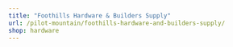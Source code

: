 ```yaml
---
title: "Foothills Hardware & Builders Supply"
url: /pilot-mountain/foothills-hardware-and-builders-supply/
shop: hardware
---
```

